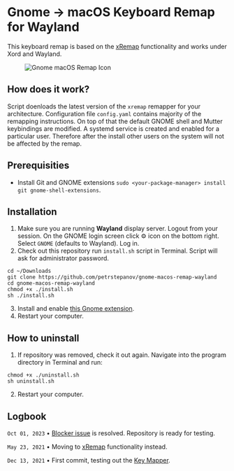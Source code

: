 # Gnome → macOS Keyboard Remap for Wayland

This keyboard remap is based on the [xRemap](https://github.com/k0kubun/xremap) functionality and works under Xord and Wayland.

<figure>
  <img src="https://raw.githubusercontent.com/petrstepanov/gnome-macos-remap-wayland/main/resources/gnome-macos-remap-wayland.png?raw=true" alt="Gnome macOS Remap Icon" />
</figure>

## How does it work?
Script doenloads the latest version of the `xremap` remapper for your architecture. Configuration file `config.yaml` contains majority of the remapping instructions. On top of that the default GNOME shell and Mutter keybindings are modified. A systemd service is created and enabled for a particular user. Therefore after the install other users on the system will not be affected by the remap. 

## Prerequisities
* Install Git and GNOME extensions `sudo <your-package-manager> install git gnome-shell-extensions`.

## Installation
1. Make sure you are running **Wayland** display server. Logout from your session. On the GNOME login screen click ⚙ icon on the bottom right. Select `GNOME` (defaults to Wayland). Log in.
2. Check out this repository run `install.sh` script in Terminal. Script will ask for administrator password.

```
cd ~/Downloads
git clone https://github.com/petrstepanov/gnome-macos-remap-wayland
cd gnome-macos-remap-wayland
chmod +x ./install.sh
sh ./install.sh
```

3. Install and enable [this Gnome extension](https://extensions.gnome.org/extension/5060/xremap/).
4. Restart your computer.

## How to uninstall

1. If repository was removed, check it out again. Navigate into the program directory in Terminal and run:
```
chmod +x ./uninstall.sh
sh uninstall.sh
```

2. Restart your computer.

## Logbook

`Oct 01, 2023` • [Blocker issue](https://github.com/k0kubun/xremap/issues/100) is resolved. Repository is ready for testing.

`May 23, 2021` • Moving to [xRemap](https://github.com/k0kubun/xremap) functionality instead.

`Dec 13, 2021` • First commit, testing out the [Key Mapper](https://github.com/sezanzeb/key-mapper).
